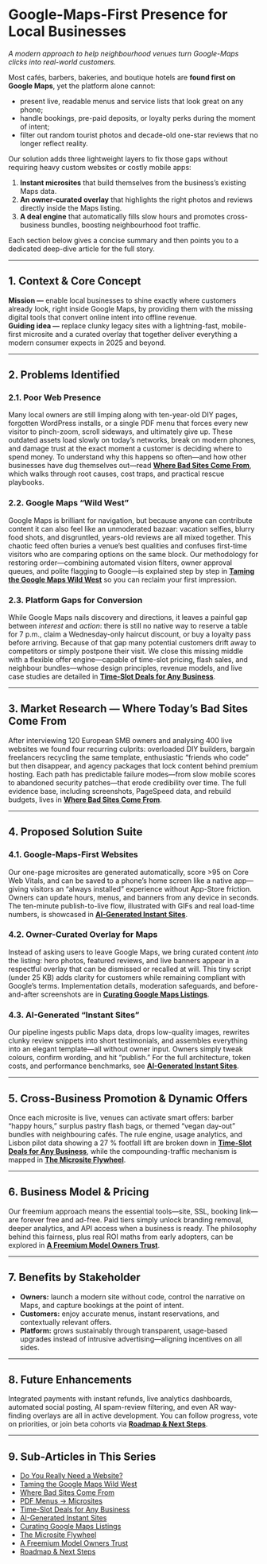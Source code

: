 # Google-Maps-First Presence for Local Businesses  
*A modern approach to help neighbourhood venues turn Google-Maps clicks into real-world customers.*

Most cafés, barbers, bakeries, and boutique hotels are **found first on Google Maps**, yet the platform alone cannot:

* present live, readable menus and service lists that look great on any phone;  
* handle bookings, pre-paid deposits, or loyalty perks during the moment of intent;  
* filter out random tourist photos and decade-old one-star reviews that no longer reflect reality.  

Our solution adds three lightweight layers to fix those gaps without requiring heavy custom websites or costly mobile apps:

1. **Instant microsites** that build themselves from the business’s existing Maps data.  
2. **An owner-curated overlay** that highlights the right photos and reviews directly inside the Maps listing.  
3. **A deal engine** that automatically fills slow hours and promotes cross-business bundles, boosting neighbourhood foot traffic.

Each section below gives a concise summary and then points you to a dedicated deep-dive article for the full story.

---

## 1. Context & Core Concept  
**Mission —** enable local businesses to shine exactly where customers already look, right inside Google Maps, by providing them with the missing digital tools that convert online intent into offline revenue.  
**Guiding idea —** replace clunky legacy sites with a lightning-fast, mobile-first microsite and a curated overlay that together deliver everything a modern consumer expects in 2025 and beyond.

---

## 2. Problems Identified  

### 2.1. Poor Web Presence  
Many local owners are still limping along with ten-year-old DIY pages, forgotten WordPress installs, or a single PDF menu that forces every new visitor to pinch-zoom, scroll sideways, and ultimately give up. These outdated assets load slowly on today’s networks, break on modern phones, and damage trust at the exact moment a customer is deciding where to spend money. To understand why this happens so often—and how other businesses have dug themselves out—read **[Where Bad Sites Come From](when/)**, which walks through root causes, cost traps, and practical rescue playbooks.

### 2.2. Google Maps “Wild West”  
Google Maps is brilliant for navigation, but because anyone can contribute content it can also feel like an unmoderated bazaar: vacation selfies, blurry food shots, and disgruntled, years-old reviews are all mixed together. This chaotic feed often buries a venue’s best qualities and confuses first-time visitors who are comparing options on the same block. Our methodology for restoring order—combining automated vision filters, owner approval queues, and polite flagging to Google—is explained step by step in **[Taming the Google Maps Wild West](wild/)** so you can reclaim your first impression.

### 2.3. Platform Gaps for Conversion  
While Google Maps nails discovery and directions, it leaves a painful gap between *interest* and *action*: there is still no native way to reserve a table for 7 p.m., claim a Wednesday-only haircut discount, or buy a loyalty pass before arriving. Because of that gap many potential customers drift away to competitors or simply postpone their visit. We close this missing middle with a flexible offer engine—capable of time-slot pricing, flash sales, and neighbour bundles—whose design principles, revenue models, and live case studies are detailed in **[Time-Slot Deals for Any Business](time/)**.

---

## 3. Market Research — Where Today’s Bad Sites Come From  
After interviewing 120 European SMB owners and analysing 400 live websites we found four recurring culprits: overloaded DIY builders, bargain freelancers recycling the same template, enthusiastic “friends who code” but then disappear, and agency packages that lock content behind premium hosting. Each path has predictable failure modes—from slow mobile scores to abandoned security patches—that erode credibility over time. The full evidence base, including screenshots, PageSpeed data, and rebuild budgets, lives in **[Where Bad Sites Come From](when/)**.

---

## 4. Proposed Solution Suite  

### 4.1. Google-Maps-First Websites  
Our one-page microsites are generated automatically, score >95 on Core Web Vitals, and can be saved to a phone’s home screen like a native app—giving visitors an “always installed” experience without App-Store friction. Owners can update hours, menus, and banners from any device in seconds. The ten-minute publish-to-live flow, illustrated with GIFs and real load-time numbers, is showcased in **[AI-Generated Instant Sites](ai/)**.

### 4.2. Owner-Curated Overlay for Maps  
Instead of asking users to leave Google Maps, we bring curated content *into* the listing: hero photos, featured reviews, and live banners appear in a respectful overlay that can be dismissed or recalled at will. This tiny script (under 25 KB) adds clarity for customers while remaining compliant with Google’s terms. Implementation details, moderation safeguards, and before-and-after screenshots are in **[Curating Google Maps Listings](curate/)**.

### 4.3. AI-Generated “Instant Sites”  
Our pipeline ingests public Maps data, drops low-quality images, rewrites clunky review snippets into short testimonials, and assembles everything into an elegant template—all without owner input. Owners simply tweak colours, confirm wording, and hit “publish.” For the full architecture, token costs, and performance benchmarks, see **[AI-Generated Instant Sites](ai/)**.

---

## 5. Cross-Business Promotion & Dynamic Offers  
Once each microsite is live, venues can activate smart offers: barber “happy hours,” surplus pastry flash bags, or themed “vegan day-out” bundles with neighbouring cafés. The rule engine, usage analytics, and Lisbon pilot data showing a 27 % footfall lift are broken down in **[Time-Slot Deals for Any Business](time/)**, while the compounding-traffic mechanism is mapped in **[The Microsite Flywheel](fly/)**.

---

## 6. Business Model & Pricing  
Our freemium approach means the essential tools—site, SSL, booking link—are forever free and ad-free. Paid tiers simply unlock branding removal, deeper analytics, and API access when a business is ready. The philosophy behind this fairness, plus real ROI maths from early adopters, can be explored in **[A Freemium Model Owners Trust](price/)**.

---

## 7. Benefits by Stakeholder  
* **Owners:** launch a modern site without code, control the narrative on Maps, and capture bookings at the point of intent.  
* **Customers:** enjoy accurate menus, instant reservations, and contextually relevant offers.  
* **Platform:** grows sustainably through transparent, usage-based upgrades instead of intrusive advertising—aligning incentives on all sides.

---

## 8. Future Enhancements  
Integrated payments with instant refunds, live analytics dashboards, automated social posting, AI spam-review filtering, and even AR way-finding overlays are all in active development. You can follow progress, vote on priorities, or join beta cohorts via **[Roadmap & Next Steps](next/)**.

---

## 9. Sub-Articles in This Series  
- [Do You Really Need a Website?](why/)  
- [Taming the Google Maps Wild West](wild/)  
- [Where Bad Sites Come From](when/)  
- [PDF Menus → Microsites](pdf/)  
- [Time-Slot Deals for Any Business](time/)  
- [AI-Generated Instant Sites](ai/)  
- [Curating Google Maps Listings](curate/)  
- [The Microsite Flywheel](fly/)  
- [A Freemium Model Owners Trust](price/)  
- [Roadmap & Next Steps](next/)

